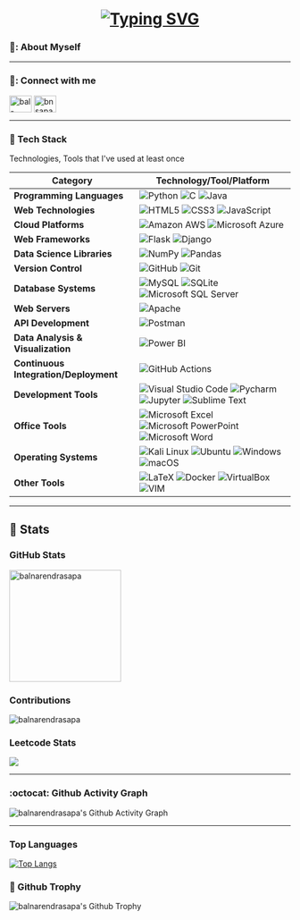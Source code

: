 <h1 align = "center">
<a href="https://github.com/balnarendrasapa"><img src="https://readme-typing-svg.herokuapp.com?font=Mooli&size=75&duration=1500&pause=600&color=E3F7F5FF&background=000000EE&center=true&vCenter=true&multiline=true&width=1920&height=384&lines=Hello+👋!;My+name+is+Bal+Narendra+Sapa;Welcome+to+my+GitHub+Profile" alt="Typing SVG" /></a>
</h1>


### 🌈: About Myself


---

### 🔗: Connect with me

<p align="left">
<a href="https://linkedin.com/in/bal-narendra-s" target="blank"><img align="center" src="https://raw.githubusercontent.com/rahuldkjain/github-profile-readme-generator/master/src/images/icons/Social/linked-in-alt.svg" alt="bal-narendra-s" height="30" width="40" /></a>
<a href="https://instagram.com/bnsapa" target="blank"><img align="center" src="https://raw.githubusercontent.com/rahuldkjain/github-profile-readme-generator/master/src/images/icons/Social/instagram.svg" alt="bnsapa" height="30" width="40" /></a>
</p>

---

### :hammer: Tech Stack

Technologies, Tools that I've used at least once

| Category      | Technology/Tool/Platform                                                                                        |
|--------------|-------------------------------------------------------------------------------------------------------------|
| **Programming Languages** | ![Python](https://img.shields.io/badge/Python-3766AB?style=flat-square&logo=Python&logoColor=white) ![C](https://img.shields.io/badge/C-A8B9CC?style=flat-square&logo=C&logoColor=white) ![Java](https://img.shields.io/badge/Java-007396?style=flat-square&logo=Java&logoColor=white) |
| **Web Technologies** | ![HTML5](https://img.shields.io/badge/HTML5-1572B6?style=flat-square&logo=HTML5&logoColor=white) ![CSS3](https://img.shields.io/badge/CSS3-1572B6?style=flat-square&logo=css3&logoColor=white) ![JavaScript](https://img.shields.io/badge/JavaScript-ffb13b?style=flat-square&logo=javascript&logoColor=white) |
| **Cloud Platforms** | ![Amazon AWS](https://img.shields.io/badge/Amazon_AWS-232F3E?style=flat-square&logo=amazon-aws&logoColor=white) ![Microsoft Azure](https://img.shields.io/badge/Microsoft_Azure-0089D6?style=flat-square&logo=microsoft-azure&logoColor=white) |
| **Web Frameworks** | ![Flask](https://img.shields.io/badge/Flask-1572B6?style=flat-square&logo=Flask&logoColor=white) ![Django](https://img.shields.io/badge/Django-092E20?style=flat-square&logo=Django&logoColor=white) |
| **Data Science Libraries** | ![NumPy](https://img.shields.io/badge/NumPy-013243?style=flat-square&logo=NumPy&logoColor=white) ![Pandas](https://img.shields.io/badge/Pandas-150458?style=flat-square&logo=pandas&logoColor=white) |
| **Version Control** | ![GitHub](https://img.shields.io/badge/GitHub-181717?style=flat-square&logo=GitHub&logoColor=white) ![Git](https://img.shields.io/badge/Git-F05032?style=flat-square&logo=Git&logoColor=white) |
| **Database Systems** | ![MySQL](https://img.shields.io/badge/MySQL-E6B91E?style=flat-square&logo=MySql&logoColor=white) ![SQLite](https://img.shields.io/badge/SQLite-07405E?style=flat-square&logo=sqlite&logoColor=white) ![Microsoft SQL Server](https://img.shields.io/badge/Microsoft_SQL_Server-CC2927?style=flat-square&logo=microsoft-sql-server&logoColor=white) |
| **Web Servers** | ![Apache](https://img.shields.io/badge/Apache-D22128?style=flat-square&logo=Apache&logoColor=white) |
| **API Development** | ![Postman](https://img.shields.io/badge/Postman-FF6C37.svg?style=flat-square&logo=Postman&logoColor=white) |
| **Data Analysis & Visualization** | ![Power BI](https://img.shields.io/badge/Power%20BI-F2C811.svg?style=flat-square&logo=Power-BI&logoColor=black) |
| **Continuous Integration/Deployment** | ![GitHub Actions](https://img.shields.io/badge/GitHub%20Actions-2088FF.svg?style=flat-square&logo=GitHub-Actions&logoColor=white) |
| **Development Tools** | ![Visual Studio Code](https://img.shields.io/badge/Visual%20Studio%20Code-007ACC?style=flat-square&logo=Visual%20Studio%20Code&logoColor=white) ![Pycharm](https://img.shields.io/badge/Pycharm-000000?style=flat-square&logo=Pycharm&logoColor=white) ![Jupyter](https://img.shields.io/badge/Jupyter-F37626.svg?style=flat-square&logo=Jupyter&logoColor=white) ![Sublime Text](https://img.shields.io/badge/sublime_text-%23575757.svg?&style=flat-square&logo=sublime-text&logoColor=important) |
| **Office Tools** | ![Microsoft Excel](https://img.shields.io/badge/Microsoft_Excel-217346?style=flat-square&logo=microsoft-excel&logoColor=white) ![Microsoft PowerPoint](https://img.shields.io/badge/Microsoft_PowerPoint-B7472A?style=flat-square&logo=microsoft-powerpoint&logoColor=white) ![Microsoft Word](https://img.shields.io/badge/Microsoft_Word-2B579A?style=flat-square&logo=microsoft-word&logoColor=white) |
| **Operating Systems** | ![Kali Linux](https://img.shields.io/badge/Kali%20Linux-557C94?style=flat-square&logo=Kali%20Linux&logoColor=white) ![Ubuntu](https://img.shields.io/badge/Ubuntu-E95420?style=flat-square&logo=Ubuntu&logoColor=white) ![Windows](https://img.shields.io/badge/Windows-0078D6?style=flat-square&logo=Windows&logoColor=white) ![macOS](https://img.shields.io/badge/macOS-000000?style=flat-square&logo=Apple&logoColor=white) |
| **Other Tools** | ![LaTeX](https://img.shields.io/badge/LaTeX-008080?style=flat-square&logo=LaTeX&logoColor=white) ![Docker](https://img.shields.io/badge/Docker-2496ED?style=flat-square&logo=Docker&logoColor=white) ![VirtualBox](https://img.shields.io/badge/VirtualBox-183A61?style=flat-square&logo=VirtualBox&logoColor=white) ![VIM](https://img.shields.io/badge/VIM-019733?style=flat-square&logo=Vim&logoColor=white) |



---

## :1234: Stats

### GitHub Stats
<img height="200" align="center" src="https://github-readme-stats.vercel.app/api?username=balnarendrasapa&show_icons=true&theme=chartreuse-dark&locale=en" alt="balnarendrasapa" />

### Contributions
<img align="center" src="https://github-readme-streak-stats.herokuapp.com/?user=balnarendrasapa&card_width=480&theme=chartreuse-dark" alt="balnarendrasapa" />

### Leetcode Stats
![](https://leetcard.jacoblin.cool/balnarendrasapa?border=1&radius=20&ext=heatmap&theme=dark)

---

### :octocat: Github Activity Graph

![balnarendrasapa's Github Activity Graph](https://github-readme-activity-graph.vercel.app/graph?username=balnarendrasapa&theme=chartreuse-dark&hide_border=true&radius=5)

---

### Top Languages

[![Top Langs](https://github-readme-stats.vercel.app/api/top-langs/?username=balnarendrasapa&layout=pie&theme=dark&hide=jupyter%20notebook,html,css)](https://github.com/balnarendrasapa)

### :mushroom: Github Trophy

![balnarendrasapa's Github Trophy](https://github-profile-trophy.vercel.app/?username=balnarendrasapa&theme=onedark)



